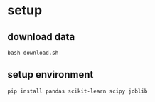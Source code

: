 # setup

## download data

```shell
bash download.sh
```

## setup environment

```shell
pip install pandas scikit-learn scipy joblib
```
